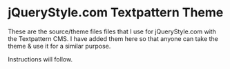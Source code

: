 # jQueryStyle.com Textpattern Theme

These are the source/theme files files that I use for jQueryStyle.com with the Textpattern CMS. I have added them here so that anyone can take the theme & use it for a similar purpose.


Instructions will follow.